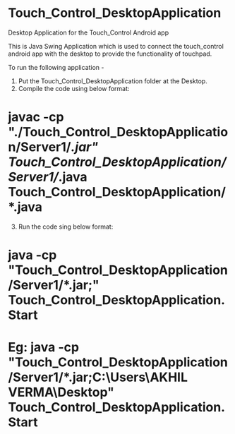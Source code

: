 # Touch_Control_DesktopApplication
Desktop Application for the Touch_Control Android app

This is Java Swing Application which is used to connect the touch_control android app with the desktop to provide the functionality of touchpad.

To run the following application -
1) Put the Touch_Control_DesktopApplication folder at the Desktop.
2) Compile the code using below format:<br>
# javac -cp "./Touch_Control_DesktopApplication/Server1/*.jar" Touch_Control_DesktopApplication/Server1/*.java Touch_Control_DesktopApplication/*.java<br>
3) Run the code sing below format:<br>
# java -cp "Touch_Control_DesktopApplication/Server1/*.jar;<Path to Desktop>" Touch_Control_DesktopApplication.Start<br>
# Eg: java -cp "Touch_Control_DesktopApplication/Server1/*.jar;C:\Users\AKHIL VERMA\Desktop" Touch_Control_DesktopApplication.Start
